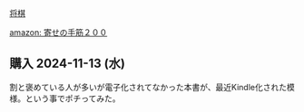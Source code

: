 [将棋](%E5%B0%86%E6%A3%8B)

[amazon: 寄せの手筋２００](https://amzn.to/4esUXkI)

## 購入 2024-11-13 (水)

割と褒めている人が多いが電子化されてなかった本書が、最近Kindle化された模様。という事でポチってみた。
